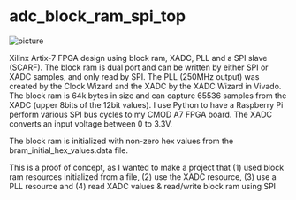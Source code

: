 # adc_block_ram_spi_top
![picture](https://cdn11.bigcommerce.com/s-7gavg/images/stencil/320w/products/516/4033/Cmod_A7-obl-600__50330.1614011629.png)

Xilinx Artix-7 FPGA design using block ram, XADC, PLL and a SPI slave (SCARF). The block ram is dual port and can be written by either SPI or XADC samples, and only read by SPI. The PLL (250MHz output) was created by the Clock Wizard and the XADC by the XADC Wizard in Vivado. The block ram is 64k bytes in size and can capture 65536 samples from the XADC (upper 8bits of the 12bit values). I use Python to have a Raspberry Pi perform various SPI bus cycles to my CMOD A7 FPGA board. The XADC converts an input voltage between 0 to 3.3V.

The block ram is initialized with non-zero hex values from the bram_initial_hex_values.data file.

This is a proof of concept, as I wanted to make a project that (1) used block ram resources initialized from a file, (2) use the XADC resource, (3) use a PLL resource and (4) read XADC values & read/write block ram using SPI
